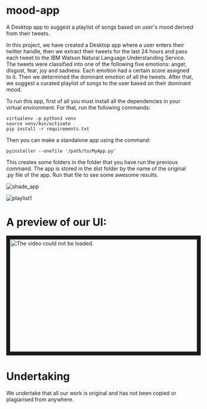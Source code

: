 # mood-app

A Desktop app to suggest a playlist of songs based on user's mood derived from their tweets.

In this project, we have created a Desktop app where a user enters their twitter handle, then we extract their tweets for the last 24 hours and pass each tweet to the IBM Watson Natural Language Understanding Service. The tweets were classified into one of the following five emotions: anger, disgust, fear, joy and sadness. Each emotion had a certain score assigned to it. Then we determined the dominant emotion of all the tweets. After that, we suggest a curated playlist of songs to the user based on their dominant mood.

To run this app, first of all you must install all the dependencies in your virtual environment. For that, run the following commands:

```
virtualenv -p python3 venv
source venv/bin/activate
pip install -r requirements.txt
```

Then you can make a standalone app using the command:

```
pyinstaller --onefile '/path/to/MyApp.py'
```

This creates some folders in the folder that you have run the previous command. The app is stored in the dist folder by the name of the original .py file of the app.
Run that file to see some awesome results.

![shade_app](https://user-images.githubusercontent.com/32910261/46581923-b14a3580-ca5d-11e8-8a57-e1864ecfd844.png)

![playlist1](https://user-images.githubusercontent.com/32910261/46581938-d474e500-ca5d-11e8-9360-7b6c3486b989.png)

# A preview of our UI:

<a href="http://www.youtube.com/watch?feature=player_embedded&v=klpPTeLnX60
" target="_blank"><img src="http://img.youtube.com/vi/klpPTeLnX60/0.jpg" 
alt="The video could not be loaded." width="500" height="300" border="10" /></a>

# Undertaking
We undertake that all our work is original and has not been copied or plagiarised from anywhere.
